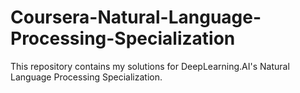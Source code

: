 # Coursera-Natural-Language-Processing-Specialization

This repository contains my solutions for DeepLearning.AI's Natural Language Processing Specialization.

